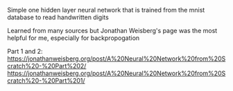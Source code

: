 Simple one hidden layer neural network that is trained from the mnist database to read handwritten digits

Learned from many sources but Jonathan Weisberg's page was the most helpful for me, especially for backpropogation

Part 1 and 2:
https://jonathanweisberg.org/post/A%20Neural%20Network%20from%20Scratch%20-%20Part%202/
https://jonathanweisberg.org/post/A%20Neural%20Network%20from%20Scratch%20-%20Part%201/
